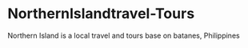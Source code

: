 # NorthernIslandtravel-Tours
Northern Island is a local travel and tours base on batanes, Philippines
